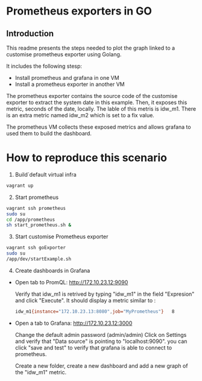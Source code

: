 # Prometheus exporters in GO

## Introduction

This readme presents the steps needed to plot the graph 
linked to a customise prometheus exporter using Golang.

It includes the following stesp:

- Install prometheus and grafana in one VM
- Install a prometheus exporter in another VM

The prometheus exporter contains the source code of the 
customise exporter to extract the system date in this example.
Then, it exposes this metric, seconds of the date, locally. 
The lable of this metris is idw_m1. There is an extra
metric named idw_m2 which is set to a fix value.

The prometheus VM collects these exposed metrics and
allows grafana to used them to build the dashboard.

# How to reproduce this scenario

1. Build`default virtual infra

```bash
vagrant up
```

2. Start prometheus

```bash
vagrant ssh prometheus
sudo su
cd /app/prometheus
sh start_prometheus.sh &
```

3. Start customise Prometheus exporter
```bash
vagrant ssh goExporter
sudo su
/app/dev/startExample.sh
```

4. Create dashboards in Grafana

- Open tab to PromQL:  http://172.10.23.12:9090

  Verify that idw_m1 is retrived by typing "idw_m1" in the field "Expresion" 
  and click "Execute". It should display a metric similar to :
  
  ```bash
  idw_m1{instance="172.10.23.13:8080",job="MyPrometheus"}	8
  ```

- Open a tab to Grafana: http://172.10.23.12:3000

  Change the default admin password (admin/admin)
  Click on Settings and verify that "Data source" is pointing to "localhost:9090". 
  you can click "save and test" to verify that grafana is able to connect to prometheus.

  Create a new folder, create a new dashboard and add a new
  graph of the "idw_m1" metric.
